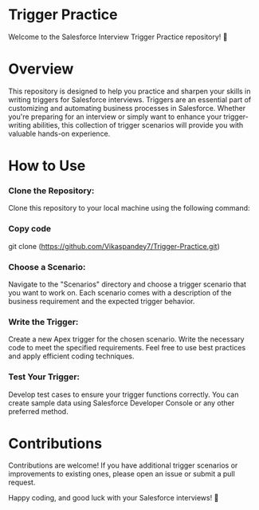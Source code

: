 # Trigger Practice
Welcome to the Salesforce Interview Trigger Practice repository! 🚀

# Overview
This repository is designed to help you practice and sharpen your skills in writing triggers for Salesforce interviews. Triggers are an essential part of customizing and automating business processes in Salesforce. Whether you're preparing for an interview or simply want to enhance your trigger-writing abilities, this collection of trigger scenarios will provide you with valuable hands-on experience.

# How to Use
### Clone the Repository:
Clone this repository to your local machine using the following command:

### Copy code
git clone (https://github.com/Vikaspandey7/Trigger-Practice.git)

### Choose a Scenario:
Navigate to the "Scenarios" directory and choose a trigger scenario that you want to work on. Each scenario comes with a description of the business requirement and the expected trigger behavior.

### Write the Trigger:
Create a new Apex trigger for the chosen scenario. Write the necessary code to meet the specified requirements. Feel free to use best practices and apply efficient coding techniques.

### Test Your Trigger:
Develop test cases to ensure your trigger functions correctly. You can create sample data using Salesforce Developer Console or any other preferred method.

# Contributions
Contributions are welcome! If you have additional trigger scenarios or improvements to existing ones, please open an issue or submit a pull request.

Happy coding, and good luck with your Salesforce interviews! 🌟
